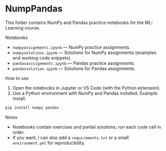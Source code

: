 # NumpPandas

This folder contains NumPy and Pandas practice notebooks for the ML-Learning course.

Notebooks
- `numpyassignments.ipynb` — NumPy practice assignments.
- `numpysolutions.ipynb` — Solutions for NumPy assignments (examples and working code snippets).
- `pandasasssignments.ipynb` — Pandas practice assignments.
- `pandassolution.ipynb` — Solutions for Pandas assignments.

How to use
1. Open the notebooks in Jupyter or VS Code (with the Python extension).
2. Use a Python environment with NumPy and Pandas installed. Example install:

```powershell
pip install numpy pandas
```

Notes
- Notebooks contain exercises and partial solutions; run each code cell in order.
- If you want, I can also add a `requirements.txt` or a small `environment.yml` for reproducibility.
